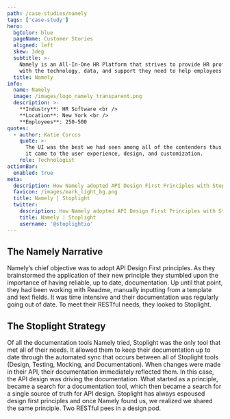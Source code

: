 ```yaml
---
path: /case-studies/namely
tags: ['case-study']
hero:
  bgColor: blue
  pageName: Customer Stories
  aligned: left
  skew: 3deg
  subtitle: >-
    Namely is an All-In-One HR Platform that strives to provide HR professionals
    with the technology, data, and support they need to help employees thrive.
  title: Namely
info:
  name: Namely
  image: /images/logo_namely_transparent.png
  description: >-
    **Industry**: HR Software <br />
    **Location**: New York <br />
    **Employees**: 250-500
quotes:
  - author: Katie Corcos
    quote: >-
      The UI was the best we had seen among all of the contenders thus far when
      it came to the user experience, design, and customization.
    role: Technologist
actionBar:
  enabled: true
meta:
  description: How Namely adopted API Design First Principles with Stoplight
  favicon: /images/mark_light_bg.png
  title: Namely | Stoplight
  twitter:
    description: How Namely adopted API Design First Principles with Stoplight
    title: Namely | Stoplight
    username: '@stoplightio'
---
```


## The Namely Narrative

Namely’s chief objective was to adopt API Design First principles. As they brainstormed the application of their new principle they stumbled upon the importance of having reliable, up to date, documentation. Up until that point, they had been working with Readme, manually inputting from a template and text fields. It was time intensive and their documentation was regularly going out of date. To meet their RESTful needs, they looked to Stoplight.

## The Stoplight Strategy

Of all the documentation tools Namely tried, Stoplight was the only tool that met all of their needs. It allowed them to keep their documentation up to date through the automated sync that occurs between all of Stoplight tools (Design, Testing, Mocking, and Documentation). When changes were made in their API, their documentation immediately reflected them. In this case, the API design was driving the documentation. What started as a principle, became a search for a documentation tool, which then became a search for a single source of truth for API design. Stoplight has always espoused design first principles and once Namely found us, we realized we shared the same principle. Two RESTful pees in a design pod.
